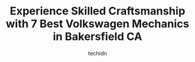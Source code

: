 ---
layout: ampstory
image: https://images.unsplash.com/photo-1586158775613-8c3ee053acbe?ixlib=rb-4.0.3&ixid=MnwxMjA3fDB8MHxwaG90by1wYWdlfHx8fGVufDB8fHx8&auto=format&fit=crop&w=640&h=853&q=80
author: techidn
featured: false
description: Searching for the finest Volkswagen Mechanic in Bakersfield CA, USA? Look no further than the 7 best Volkswagen Mechanic in the area, where youll find a team of highly qualified professiona
title: Experience Skilled Craftsmanship with 7 Best Volkswagen Mechanics in Bakersfield CA
cover:
   title: Experience Skilled Craftsmanship with 7 Best Volkswagen Mechanics in Bakersfield CA
   subtitle: Rickpate
   background: https://images.unsplash.com/photo-1586158775613-8c3ee053acbe?ixlib=rb-4.0.3&ixid=MnwxMjA3fDB8MHxwaG90by1wYWdlfHx8fGVufDB8fHx8&auto=format&fit=crop&w=640&h=853&q=80

pages: 
 - layout: thirds
   top: <h1>#1 McWilliams & Walden Inc.</h1>
   bottom: "<p>This review has been EDITED. 5 star rating down to 1 star.This place looked very promising. I was fooled. 2 months after my second initial visit, I have been in and out o</p>"
   background: https://www.knot35.com/toplist/wp-content/uploads/2023/06/best-volkswagen-mechanic-1-in-bakersfield-ca-1685833442.jpeg
   backgroundblur: true
 - layout: thirds
   top: <h1>#2 Bakersfield Mobile Auto Repair and Dba. Jesse Mobile Auto Repair</h1>
   bottom: "<p>326 21st St, Bakersfield, CA 93301, United States</p>"
   background: https://www.knot35.com/toplist/wp-content/uploads/2023/06/best-volkswagen-mechanic-2-in-bakersfield-ca-1685833442.png
   cta:
      link: https://www.knot35.com/toplist/experience-skilled-craftsmanship-with-7-best-volkswagen-mechanics-in-bakersfield-ca/
      text: Experience Skilled Craftsmanship with 7 Best Volkswagen Mechanics in Bakersfield CA
 - layout: thirds
   top: <h1>#3 German Dreams</h1>
   bottom: "<p>1707 S Chester Ave, Bakersfield, CA 93304, United States</p>"
   background: https://www.knot35.com/toplist/wp-content/uploads/2023/06/best-volkswagen-mechanic-3-in-bakersfield-ca-1685833443.jpeg
   cta:
      link: https://www.knot35.com/toplist/experience-skilled-craftsmanship-with-7-best-volkswagen-mechanics-in-bakersfield-ca/
      text: Experience Skilled Craftsmanship with 7 Best Volkswagen Mechanics in Bakersfield CA
 - layout: thirds
   top: <h1>#4 Precision Automotive</h1>
   bottom: "<p>7060 Schirra Ct Suite 105, Bakersfield, CA 93313, United States</p>"
   background: https://images.unsplash.com/photo-1595364397663-fca4f075d796?ixlib=rb-4.0.3&ixid=MnwxMjA3fDB8MHxwaG90by1wYWdlfHx8fGVufDB8fHx8&auto=format&fit=crop&w=640&h=853&q=80
   cta:
      link: https://www.knot35.com/toplist/experience-skilled-craftsmanship-with-7-best-volkswagen-mechanics-in-bakersfield-ca/
      text: Experience Skilled Craftsmanship with 7 Best Volkswagen Mechanics in Bakersfield CA
 - layout: thirds
   top: <h1>#5 River auto repair</h1>
   bottom: "<p>224 Brundage Ln, Bakersfield, CA 93304, United States</p>"
   background: https://images.unsplash.com/photo-1613843873231-1447db182f97?ixlib=rb-4.0.3&ixid=MnwxMjA3fDB8MHxwaG90by1wYWdlfHx8fGVufDB8fHx8&auto=format&fit=crop&w=640&h=853&q=80
   cta:
      link: https://www.knot35.com/toplist/experience-skilled-craftsmanship-with-7-best-volkswagen-mechanics-in-bakersfield-ca/
      text: Experience Skilled Craftsmanship with 7 Best Volkswagen Mechanics in Bakersfield CA
 - layout: thirds
   top: <h1>#6 European Performance Automotive</h1>
   bottom: "<p>4205 Resnik Ct # 4, Bakersfield, CA 93313, United States</p>"
   background: https://images.unsplash.com/photo-1609083590460-7b8cc0ca65f8?ixlib=rb-4.0.3&ixid=MnwxMjA3fDB8MHxwaG90by1wYWdlfHx8fGVufDB8fHx8&auto=format&fit=crop&w=640&h=853&q=80
   cta:
      link: https://www.knot35.com/toplist/experience-skilled-craftsmanship-with-7-best-volkswagen-mechanics-in-bakersfield-ca/
      text: Experience Skilled Craftsmanship with 7 Best Volkswagen Mechanics in Bakersfield CA
 - layout: thirds
   top: <h1>#7 Performance Automotive #1</h1>
   bottom: "<p>6000 Schirra Ct B, Bakersfield, CA 93313, United States</p>"
   background: https://images.unsplash.com/photo-1597773150796-e5c14ebecbf5?ixlib=rb-4.0.3&ixid=MnwxMjA3fDB8MHxwaG90by1wYWdlfHx8fGVufDB8fHx8&auto=format&fit=crop&w=640&h=853&q=80
   cta:
      link: https://www.knot35.com/toplist/experience-skilled-craftsmanship-with-7-best-volkswagen-mechanics-in-bakersfield-ca/
      text: Experience Skilled Craftsmanship with 7 Best Volkswagen Mechanics in Bakersfield CA
 - layout: thirds
   middle: Continue reading...
   background: https://images.unsplash.com/photo-1567095761054-7a02e69e5c43?ixlib=rb-4.0.3&ixid=MnwxMjA3fDB8MHxwaG90by1wYWdlfHx8fGVufDB8fHx8&auto=format&fit=crop&w=640&h=853&q=80
   cta:
      link: https://www.knot35.com/toplist/experience-skilled-craftsmanship-with-7-best-volkswagen-mechanics-in-bakersfield-ca/
      text: Experience Skilled Craftsmanship with 7 Best Volkswagen Mechanics in Bakersfield CA
      
---